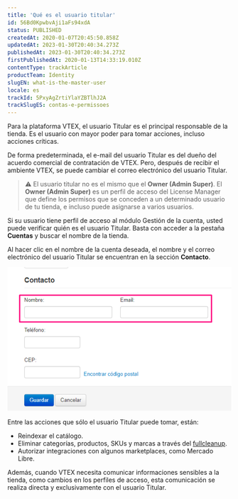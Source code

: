 ```yaml
---
title: 'Qué es el usuario titular'
id: 56Bd0KpwbvAji1aFs94xdA
status: PUBLISHED
createdAt: 2020-01-07T20:45:50.858Z
updatedAt: 2023-01-30T20:40:34.273Z
publishedAt: 2023-01-30T20:40:34.273Z
firstPublishedAt: 2020-01-13T14:33:19.010Z
contentType: trackArticle
productTeam: Identity
slugEN: what-is-the-master-user
locale: es
trackId: 5PxyAgZrtiYlaYZBTlhJ2A
trackSlugES: contas-e-permissoes
---
```


Para la plataforma VTEX, el usuario Titular es el principal responsable de la tienda. Es el usuario con mayor poder para tomar acciones, incluso acciones críticas.

De forma predeterminada, el e-mail del usuario Titular es del dueño del acuerdo comercial de contratación de VTEX. Pero, después de recibir el ambiente VTEX, se puede cambiar el correo electrónico del usuario Titular.

>⚠️ El usuario titular no es el mismo que el **Owner (Admin Super)**. El **Owner (Admin Super)** es un perfil de acceso del License Manager que define los permisos que se conceden a un determinado usuario de tu tienda, e incluso puede asignarse a varios usuarios.

Si su usuario tiene perfil de acceso al módulo Gestión de la cuenta, usted puede verificar quién es el usuario Titular. Basta con acceder a la pestaña __Cuentas__ y buscar el nombre de la tienda.

Al hacer clic en el nombre de la cuenta deseada, el nombre y el correo electrónico del usuario Titular se encuentran en la sección __Contacto__.

![usuario-master-contato es](https://raw.githubusercontent.com/vtexdocs/help-center-content/refs/heads/main/docs/es/tracks/contas-e-permissoes/que-es-el-usuario-master_1.png)

Entre las acciones que sólo el usuario Titular puede tomar, están:
- Reindexar el catálogo.
- Eliminar categorías, productos, SKUs y marcas a través del [fullcleanup](https://help.vtex.com/es/tutorial/limpiar-base-de-datos-de-la-tienda).
- Autorizar integraciones con algunos marketplaces, como Mercado Libre.

Además, cuando VTEX necesita comunicar informaciones sensibles a la tienda, como cambios en los perfiles de acceso, esta comunicación se realiza directa y exclusivamente con el usuario Titular.
